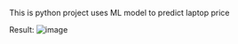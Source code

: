 This is python project uses ML model to predict laptop price



Result:
![image](https://github.com/user-attachments/assets/3e639289-61ac-4af0-a657-1630ef731b0e)
